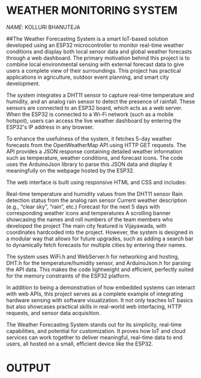 # WEATHER MONITORING SYSTEM

*NAME*: KOLLURI BHANUTEJA

##The Weather Forecasting System is a smart IoT-based solution developed using an ESP32 microcontroller to monitor real-time weather conditions and display both local sensor data and global weather forecasts through a web dashboard. The primary motivation behind this project is to combine local environmental sensing with external forecast data to give users a complete view of their surroundings. This project has practical applications in agriculture, outdoor event planning, and smart city development.

The system integrates a DHT11 sensor to capture real-time temperature and humidity, and an analog rain sensor to detect the presence of rainfall. These sensors are connected to an ESP32 board, which acts as a web server. When the ESP32 is connected to a Wi-Fi network (such as a mobile hotspot), users can access the live weather dashboard by entering the ESP32's IP address in any browser.

To enhance the usefulness of the system, it fetches 5-day weather forecasts from the OpenWeatherMap API using HTTP GET requests. The API provides a JSON response containing detailed weather information such as temperature, weather conditions, and forecast icons. The code uses the ArduinoJson library to parse this JSON data and display it meaningfully on the webpage hosted by the ESP32.

The web interface is built using responsive HTML and CSS and includes:

Real-time temperature and humidity values from the DHT11 sensor
Rain detection status from the analog rain sensor
Current weather description (e.g., “clear sky”, “rain”, etc.)
Forecast for the next 5 days with corresponding weather icons and temperatures
A scrolling banner showcasing the names and roll numbers of the team members who developed the project
The main city featured is Vijayawada, with coordinates hardcoded into the project. However, the system is designed in a modular way that allows for future upgrades, such as adding a search bar to dynamically fetch forecasts for multiple cities by entering their names.

The system uses WiFi.h and WebServer.h for networking and hosting, DHT.h for the temperature/humidity sensor, and ArduinoJson.h for parsing the API data. This makes the code lightweight and efficient, perfectly suited for the memory constraints of the ESP32 platform.

In addition to being a demonstration of how embedded systems can interact with web APIs, this project serves as a complete example of integrating hardware sensing with software visualization. It not only teaches IoT basics but also showcases practical skills in real-world web interfacing, HTTP requests, and sensor data acquisition.

The Weather Forecasting System stands out for its simplicity, real-time capabilities, and potential for customization. It proves how IoT and cloud services can work together to deliver meaningful, real-time data to end users, all hosted on a small, efficient device like the ESP32.

# OUTPUT
